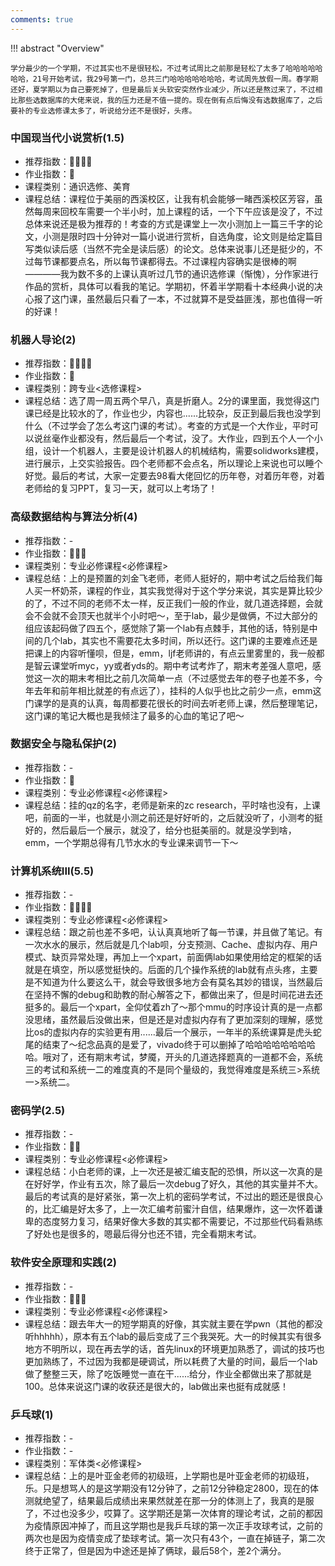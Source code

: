 ```yaml
---
comments: true
---
```


!!! abstract "Overview"

    学分最少的一个学期，不过其实也不是很轻松，不过考试周比之前那是轻松了太多了哈哈哈哈哈哈哈，21号开始考试，我29号第一门，总共三门哈哈哈哈哈哈哈，考试周先放假一周。春学期还好，夏学期以为自己要死掉了，但是最后关头软安突然作业减少，所以还是熬过来了，不过相比那些选数据库的大佬来说，我的压力还是不值一提的。现在倒有点后悔没有选数据库了，之后要补的专业选修课太多了，听说给分还不是很好，头疼。
    
### 中国现当代小说赏析(1.5)
- 推荐指数：:star2::star2::star2::star2:
- 作业指数：:star2:
- 课程类别：通识选修、美育
- 课程总结：课程位于美丽的西溪校区，让我有机会能够一睹西溪校区芳容，虽然每周来回校车需要一个半小时，加上课程的话，一个下午应该是没了，不过总体来说还是极为推荐的！考查的方式是课堂上一次小测加上一篇三千字的论文，小测是限时四十分钟对一篇小说进行赏析，自选角度，论文则是给定篇目写类似读后感（当然不完全是读后感）的论文。总体来说事儿还是挺少的，不过每节课都要点名，所以每节课都得去。不过课程内容确实是很棒的啊————我为数不多的上课认真听过几节的通识选修课（惭愧），分作家进行作品的赏析，具体可以看我的笔记。学期初，怀着半学期看十本经典小说的决心报了这门课，虽然最后只看了一本，不过就算不是受益匪浅，那也值得一听的好课！

### 机器人导论(2)
- 推荐指数：:star2::star2::star2::star2:
- 作业指数：:star2:
- 课程类别：跨专业<选修课程>
- 课程总结：选了周一周五两个早八，真是折磨人。2分的课里面，我觉得这门课已经是比较水的了，作业也少，内容也......比较杂，反正到最后我也没学到什么（不过学会了怎么考这门课的考试）。考查的方式是一个大作业，平时可以说丝毫作业都没有，然后最后一个考试，没了。大作业，四到五个人一个小组，设计一个机器人，主要是设计机器人的机械结构，需要solidworks建模，进行展示，上交实验报告。四个老师都不会点名，所以理论上来说也可以睡个好觉。最后的考试，大家一定要去98看大佬回忆的历年卷，对着历年卷，对着老师给的复习PPT，复习一天，就可以上考场了！

### 高级数据结构与算法分析(4)
- 推荐指数：-
- 作业指数：:star2::star2::star2:
- 课程类别：专业必修课程<必修课程>
- 课程总结：上的是预置的刘金飞老师，老师人挺好的，期中考试之后给我们每人买一杯奶茶，课程的作业，其实我觉得对于这个学分来说，其实是算比较少的了，不过不同的老师不太一样，反正我们一般的作业，就几道选择题，会就会不会就不会顶天也就半个小时吧～，至于lab，最少是做俩，不过大部分的组应该起码做了四五个，感觉除了第一个lab有点棘手，其他的话，特别是中间的几个lab，其实也不需要花太多时间，所以还行。这门课的主要难点还是把课上的内容听懂呗，但是，emm，ljf老师讲的，有点云里雾里的，我一般都是智云课堂听myc，yy或者yds的。期中考试考炸了，期末考差强人意吧，感觉这一次的期末考相比之前几次简单一点（不过感觉去年的卷子也差不多，今年去年和前年相比就差的有点远了），挂科的人似乎也比之前少一点，emm这门课学的是真的认真，每周都要花很长的时间去听老师上课，然后整理笔记，这门课的笔记大概也是我倾注了最多的心血的笔记了吧～

### 数据安全与隐私保护(2)
- 推荐指数：-
- 作业指数：:star2:
- 课程类别：专业必修课程<必修课程>
- 课程总结：挂的qz的名字，老师是新来的zc research，平时啥也没有，上课吧，前面的一半，也就是小测之前还是好好听的，之后就没听了，小测考的挺好的，然后最后一个展示，就没了，给分也挺美丽的。就是没学到啥，emm，一个学期总得有几节水水的专业课来调节一下～

### 计算机系统III(5.5)
- 推荐指数：-
- 作业指数：:star2::star2::star2::star2:
- 课程类别：专业必修课程<必修课程>
- 课程总结：跟之前也差不多吧，认认真真地听了每一节课，并且做了笔记。有一次水水的展示，然后就是几个lab呗，分支预测、Cache、虚拟内存、用户模式、缺页异常处理，再加上一个xpart，前面俩lab如果使用给定的框架的话就是在填空，所以感觉挺快的。后面的几个操作系统的lab就有点头疼，主要是不知道为什么要这么干，就会导致很多地方会有莫名其妙的错误，当然最后在坚持不懈的debug和助教的耐心解答之下，都做出来了，但是时间花进去还挺多的。最后一个xpart，全仰仗着zh了～那个mmu的时序设计真的是一点都没思绪，虽然最后没做出来，但是还是对虚拟内存有了更加深刻的理解，感觉比os的虚拟内存的实验更有用......最后一个展示，一年半的系统课算是虎头蛇尾的结束了～纪念品真的是爱了，vivado终于可以删掉了哈哈哈哈哈哈哈哈哈。哦对了，还有期末考试，梦魇，开头的几道选择题真的一道都不会，系统三的考试和系统一二的难度真的不是同个量级的，我觉得难度是系统三>系统一>系统二。

### 密码学(2.5)
- 推荐指数：-
- 作业指数：:star2::star2:
- 课程类别：专业必修课程<必修课程>
- 课程总结：小白老师的课，上一次还是被汇编支配的恐惧，所以这一次真的是在好好学，作业有五次，除了最后一次debug了好久，其他的其实量并不大。最后的考试真的是好紧张，第一次上机的密码学考试，不过出的题还是很良心的，比汇编是好太多了，上一次汇编考前蜜汁自信，结果爆炸，这一次怀着谦卑的态度努力复习，结果好像大多数的其实都不需要记，不过那些代码看熟练了好处也是很多的，嗯最后得分也还不错，完全看期末考试。

### 软件安全原理和实践(2)
- 推荐指数：-
- 作业指数：:star2::star2::star2:
- 课程类别：专业必修课程<必修课程>
- 课程总结：跟去年大一的短学期真的好像，其实就主要在学pwn（其他的都没听hhhhh），原本有五个lab的最后变成了三个我哭死。大一的时候其实有很多地方不明所以，现在再去学的话，首先linux的环境更加熟悉了，调试的技巧也更加熟练了，不过因为我都是硬调试，所以耗费了大量的时间，最后一个lab做了整整三天，除了吃饭睡觉一直在干......给分，作业全都做出来了那就是100。总体来说这门课的收获还是很大的，lab做出来也挺有成就感！

### 乒乓球(1)
- 推荐指数：-
- 作业指数：-
- 课程类别：军体类<必修课程>
- 课程总结：上的是叶亚金老师的初级班，上学期也是叶亚金老师的初级班，乐。只是想骂人的是这学期没有12分钟了，之前12分钟稳定2800，现在的体测就绝望了，结果最后成绩出来果然就差在那一分的体测上了，我真的是服了，不过也没多少，哎算了。这学期还是第一次体育的理论考试，之前的都因为疫情原因冲掉了，而且这学期也是我乒乓球的第一次正手攻球考试，之前的两次也是因为疫情变成了垫球考试。第一次只有43个，一直在掉链子，第二次终于正常了，但是因为中途还是掉了俩球，最后58个，差2个满分。

<!-- <hr>
<span id="busuanzi_container_page_pv"><font size="3" color="grey">本文总阅读量<span id="busuanzi_value_page_pv"></span>次</font></span>
<br/> -->